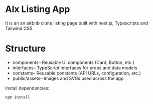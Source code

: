 # Alx Listing App
It is an an airbnb clone listing page built with next.js, Typescripts and Tailwind CSS

# Structure 

- components– Reusable UI components (Card, Button, etc.)
- interfaces– TypeScript interfaces for props and data models
- constants– Reusable constants (API URLs, configuration, etc.)
- public/assets– Images and SVGs used across the app

Install dependencies:

```bash
npm install